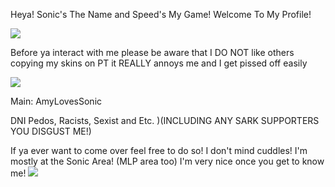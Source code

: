 Heya! Sonic's The Name and Speed's My Game! Welcome To My Profile! 

![](https://media4.giphy.com/media/Ny4nbbywRAryE/giphy.gif?cid=6c09b95235redthevk1kmf406pz5d73z79ubgangzjub9d7q&ep=v1_internal_gif_by_id&rid=giphy.gif&ct=g) 

Before ya interact with me please be aware that I DO NOT like others copying my skins on PT it REALLY annoys me and I get pissed off easily

![](https://media0.giphy.com/media/jJDKCy2nuubSM/giphy.gif?cid=6c09b952wljf4ugweusnyn275rn020s6i5ve985hy0nxftcl&ep=v1_internal_gif_by_id&rid=giphy.gif&ct=g) 

Main: AmyLovesSonic

DNI Pedos, Racists, Sexist and Etc. )(INCLUDING ANY SARK SUPPORTERS YOU DISGUST ME!) 

If ya ever want to come over feel free to do so! I don't mind cuddles! I'm mostly at the Sonic Area! (MLP area too) I'm very nice once you get to know me! 
![](https://media3.giphy.com/media/5ES5wav6LnQgo/giphy.gif?cid=6c09b952a0hod9bpopxmggxrhlr6kbudu9uqkju9indeumnv&ep=v1_internal_gif_by_id&rid=giphy.gif&ct=g) 
